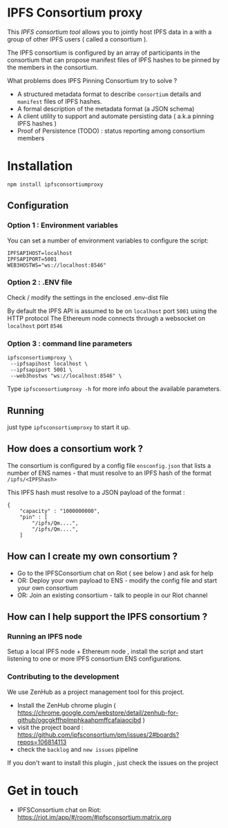 # IPFS Consortium proxy

This *IPFS consortium tool* allows you to jointly host IPFS data in a with a group of other IPFS users ( called a consortium ).

The IPFS consortium is configured by an array of participants in the consortium that can propose manifest files of IPFS hashes to be pinned by the members in the consortium.

What problems does IPFS Pinning Consortium try to solve ?

- A structured metadata format to describe `consortium` details and `manifest` files of IPFS hashes.
- A formal description of the metadata format (a JSON schema)
- A client utility to support and automate persisting data ( a.k.a pinning IPFS hashes )
- Proof of Persistence (TODO) : status reporting among consortium members

# Installation

`npm install ipfsconsortiumproxy`

## Configuration

### Option 1 : Environment variables

You can set a number of environment variables to configure the script:

```
IPFSAPIHOST=localhost
IPFSAPIPORT=5001
WEB3HOSTWS="ws://localhost:8546"
```

### Option 2 : .ENV file

Check / modify the settings in the enclosed .env-dist file

By default the IPFS API is assumed to be on `localhost` port `5001` using the HTTP protocol
The Ethereum node connects through a websocket on `localhost` port `8546`

### Option 3 : command line parameters

```
ipfsconsortiumproxy \
 --ipfsapihost localhost \
 --ipfsapiport 5001 \
 --web3hostws "ws://localhost:8546" \
```

Type `ipfsconsortiumproxy -h` for more info about the available parameters.

## Running

just type `ipfsconsortiumproxy` to start it up.


## How does a consortium work ?

The consortium is configured by a config file `ensconfig.json` that lists a number of ENS names - that must resolve to an IPFS hash of the format `/ipfs/<IPFShash>`

This IPFS hash must resolve to a JSON payload of the format :

```
{
	"capacity" : "1000000000",
	"pin" : [
		"/ipfs/Qm....",
		"/ipfs/Qm....",
	]

```

## How can I create my own consortium ?

* Go to the IPFSConsortium chat on Riot ( see below ) and ask for help
* OR: Deploy your own payload to ENS - modify the config file and start your own consortium
* OR: Join an existing consortium - talk to people in our Riot channel

## How can I help support the IPFS consortium ?

### Running an IPFS node

Setup a local IPFS node + Ethereum node , install the script and start listening to one or more IPFS consortium ENS configurations.

### Contributing to the development

We use ZenHub as a project management tool for this project.

- Install the ZenHub chrome plugin ( https://chrome.google.com/webstore/detail/zenhub-for-github/ogcgkffhplmphkaahpmffcafajaocjbd )
- visit the project board : https://github.com/ipfsconsortium/pm/issues/2#boards?repos=106814113
- check the `backlog` and `new issues` pipeline 

If you don't want to install this plugin , just check the issues on the project 

# Get in touch

- IPFSConsortium chat on Riot: https://riot.im/app/#/room/#ipfsconsortium:matrix.org


